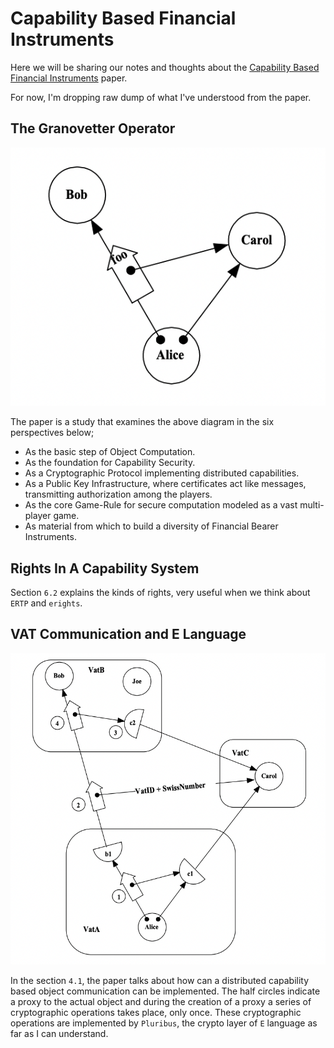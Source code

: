 # Capability Based Financial Instruments
Here we will be sharing our notes and thoughts about the
[Capability Based Financial Instruments](https://papers.agoric.com/assets/pdf/papers/capability-based-financial-instruments.pdf)
paper.

For now, I'm dropping raw dump of what I've understood from the paper.

## The Granovetter Operator
![Granovetter Operator](./images/granovetterOperator.png)

The paper is a study that examines the above diagram in the six perspectives below;
* As the basic step of Object Computation.
* As the foundation for Capability Security.
* As a Cryptographic Protocol implementing distributed capabilities.
* As a Public Key Infrastructure, where certificates act like messages, transmitting authorization among the players.
* As the core Game-Rule for secure computation modeled as a vast multi-player game.
* As material from which to build a diversity of Financial Bearer Instruments.

## Rights In A Capability System
Section `6.2` explains the kinds of rights, very useful when we think about `ERTP` and `erights`.

## VAT Communication and E Language
![](./images/pluribus.png)

In the section `4.1`, the paper talks about how can a distributed capability based object communication
can be implemented. The half circles indicate a proxy to the actual object and during the creation of a proxy
a series of cryptographic operations takes place, only once. These cryptographic operations are implemented
by `Pluribus`, the crypto layer of `E` language as far as I can understand.


